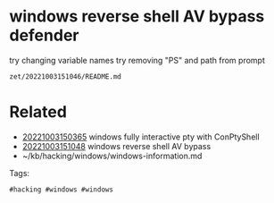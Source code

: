 # windows reverse shell AV bypass defender
try changing variable names
try removing "PS" and path from prompt

` zet/20221003151046/README.md `

# Related

- [20221003150365](/zet/20221003150365/README.md) windows fully interactive pty with ConPtyShell
- [20221003151048](/zet/20221003151048/README.md) windows reverse shell AV bypass
- ~/kb/hacking/windows/windows-information.md

Tags:

    #hacking #windows #windows 
